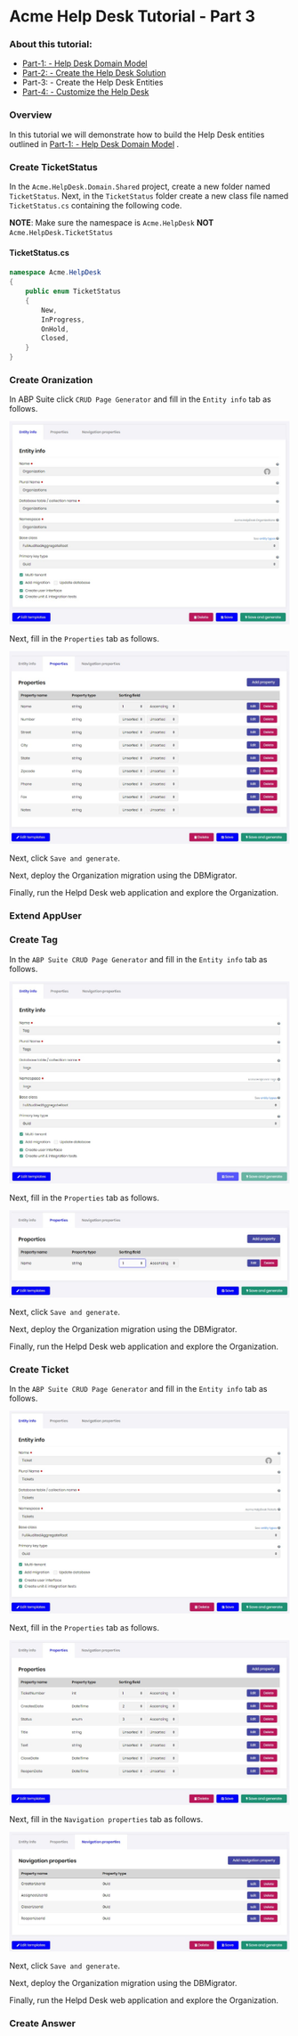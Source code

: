 # Acme Help Desk Tutorial - Part 3

### About this tutorial:

- [Part-1: - Help Desk Domain Model](Part1-HelpDeskDomainModel.md) 
- [Part-2: - Create the Help Desk Solution](Part2-MVC-CreateHelpDeskSoluton.md)
- Part-3: - Create the Help Desk Entities
- [Part-4: - Customize the Help Desk](Part4-MVC-CustomizeHelpDesk.md)

### Overview

In this tutorial we will demonstrate how to build the Help Desk entities outlined in [Part-1: - Help Desk Domain Model](Part1-HelpDeskDomainModel.md) .
### Create TicketStatus

In the `Acme.HelpDesk.Domain.Shared` project, create a new folder named `TicketStatus`.
Next, in the `TicketStatus` folder create a new class file named `TicketStatus.cs` containing the following code.

**NOTE**: Make sure the namespace is `Acme.HelpDesk` **NOT** `Acme.HelpDesk.TicketStatus`

#### TicketStatus.cs

```c#
namespace Acme.HelpDesk
{
    public enum TicketStatus
    {
        New,
        InProgress,
        OnHold,
        Closed,
    }
}
``` 

### Create Oranization

In ABP Suite click `CRUD Page Generator` and fill in the `Entity info` tab as follows.

![CreateOrganizationEntityInfo](CreateOrganizationEntityInfo.jpg)

Next, fill in the `Properties` tab as follows.

![CreateOrganizationProperties](CreateOrganizationProperties.jpg)

Next, click `Save and generate`.

Next, deploy the Organization migration using the DBMigrator.

Finally, run the Helpd Desk web application and explore the Organization.

### Extend AppUser

### Create Tag

In the `ABP Suite CRUD Page Generator` and fill in the `Entity info` tab as follows.

![CreateOrganizationEntityInfo](CreateTagEntityInfo.jpg)

Next, fill in the `Properties` tab as follows.

![CreateOrganizationProperties](CreateTagProperties.jpg)

Next, click `Save and generate`.

Next, deploy the Organization migration using the DBMigrator.

Finally, run the Helpd Desk web application and explore the Organization.

### Create Ticket

In the `ABP Suite CRUD Page Generator` and fill in the `Entity info` tab as follows.

![CreateOrganizationEntityInfo](CreateTicketEntityInfo.jpg)

Next, fill in the `Properties` tab as follows.

![CreateOrganizationProperties](CreateTicketProperties.jpg)

Next, fill in the `Navigation properties` tab as follows.

![CreateOrganizationProperties](CreateTicketNavigationProperties.jpg)

Next, click `Save and generate`.

Next, deploy the Organization migration using the DBMigrator.

Finally, run the Helpd Desk web application and explore the Organization.


### Create Answer


